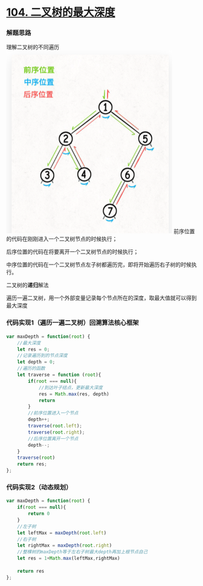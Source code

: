 # [104. 二叉树的最大深度](https://leetcode-cn.com/problems/maximum-depth-of-binary-tree/)

### 解题思路
理解二叉树的不同遍历
![](img/2022-02-14-17-07-19.png)
前序位置的代码在刚刚进入一个二叉树节点的时候执行；

后序位置的代码在将要离开一个二叉树节点的时候执行；

中序位置的代码在一个二叉树节点左子树都遍历完，即将开始遍历右子树的时候执行。


二叉树的**递归**解法

遍历一遍二叉树，用一个外部变量记录每个节点所在的深度，取最大值就可以得到最大深度

### 代码实现1（遍历一遍二叉树）回溯算法核心框架

```js
var maxDepth = function(root) {
    //最大深度
    let res = 0;
    //记录遍历到的节点深度
    let depth = 0;
    //遍历的函数
    let traverse = function (root){
        if(root === null){
            //到达叶子结点，更新最大深度
            res = Math.max(res, depth)
            return
        }
        //前序位置进入一个节点
        depth++;
        traverse(root.left);
        traverse(root.right);
        //后序位置离开一个节点
        depth--;
    }
    traverse(root)
    return res;
};
```

### 代码实现2（动态规划）

```js
var maxDepth = function(root) {
    if(root === null){
        return 0
    }
    //左子树
    let leftMax = maxDepth(root.left)
    //右子树
    let rightMax = maxDepth(root.right)
    //整棵树的maxDepth等于左右子树最大depth再加上根节点自己
    let res = 1+Math.max(leftMax,rightMax)

    return res
};

```

